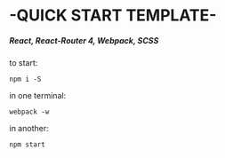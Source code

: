 # -QUICK START TEMPLATE-
##### React, React-Router 4, Webpack, SCSS

to start:

```
npm i -S
```
in one terminal: 
```
webpack -w
```
in another:
```
npm start
```